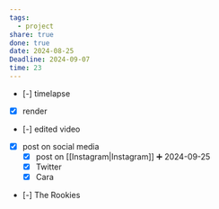 ```yaml
---
tags:
  - project
share: true
done: true
date: 2024-08-25
Deadline: 2024-09-07
time: 23
---
```


- [-] timelapse
- [x] render
- [-] edited video
- [x] post on social media
    - [x] post on [[Instagram|Instagram]] ➕ 2024-09-25 
	- [x] Twitter
	- [x] Cara
- [-] The Rookies
